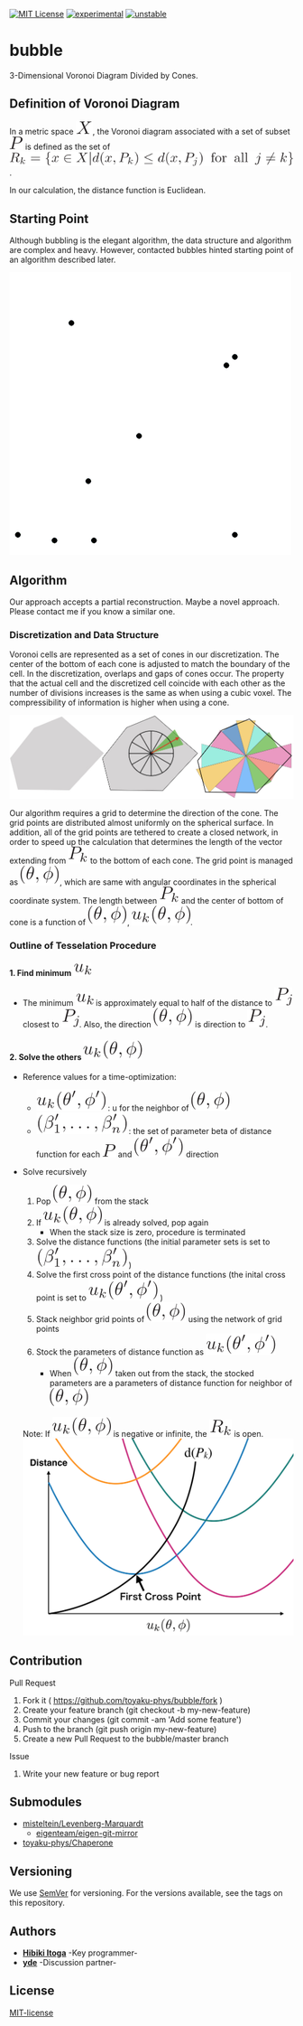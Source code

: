 [![MIT License](http://img.shields.io/badge/license-MIT-blue.svg?style=flat)](LICENSE)
[![experimental](http://badges.github.io/stability-badges/dist/experimental.svg)](http://github.com/badges/stability-badges)
[![unstable](http://badges.github.io/stability-badges/dist/unstable.svg)](http://github.com/badges/stability-badges)


# bubble
3-Dimensional Voronoi Diagram Divided by Cones.

## Definition of Voronoi Diagram
In a metric space ![X](doc/fig/X.svg), the Voronoi diagram associated with a set of subset ![P](doc/fig/P.svg) is defined as the set of 
![Rk](doc/fig/Rk.svg).

In our calculation, the distance function is Euclidean.

## Starting Point
Although bubbling is the elegant algorithm, the data structure and algorithm are complex and heavy.
However, contacted bubbles hinted starting point of an algorithm described later.

![bubbling](doc/fig/Voronoi_growth_euclidean.gif)


## Algorithm
Our approach accepts a partial reconstruction.
Maybe a novel approach. 
Please contact me if you know a similar one.

### Discretization and Data Structure
Voronoi cells are represented as a set of cones in our discretization.
The center of the bottom of each cone is adjusted to match the boundary of the cell.
In the discretization, overlaps and gaps of cones occur.
The property that the actual cell and the discretized cell coincide with each other as the number of divisions increases is the same as when using a cubic voxel.
The compressibility of information is higher when using a cone.

![bubbling](doc/fig/discretization.jpeg)

Our algorithm requires a grid to determine the direction of the cone.
The grid points are distributed almost uniformly on the spherical surface.
In addition, all of the grid points are tethered to create a closed network, in order to speed up the calculation that determines the length of the vector extending from ![Pk](doc/fig/Pk.svg) to the bottom of each cone.
The grid point is managed as ![theta_phi](doc/fig/theta_phi.svg), which are same with angular coordinates in the spherical coordinate system.
The length between ![Pk](doc/fig/Pk.svg) and the center of bottom of cone is a function of ![theta_phi](doc/fig/theta_phi.svg), ![u_func](doc/fig/u_func.svg).

### Outline of Tesselation Procedure
#### 1. Find minimum ![uk](doc/fig/uk.svg)
- The minimum ![uk](doc/fig/uk.svg) is approximately equal to half of the distance to ![Pj](doc/fig/Pj.svg) closest to ![Pj](doc/fig/Pj.svg). Also, the direction ![theta_phi](doc/fig/theta_phi.svg) is direction to ![Pj](doc/fig/Pj.svg).

#### 2. Solve the others ![u_func](doc/fig/u_func.svg)

- Reference values for a time-optimization:

    - ![u_func_dash](doc/fig/u_func_dash.svg) : u for the neighbor of ![theta_phi](doc/fig/theta_phi.svg)
    - ![betaset_dash](doc/fig/betaset_dash.svg) : the set of parameter beta of distance function for each ![P](doc/fig/P.svg) and ![theta_phi_dash](doc/fig/theta_phi_dash.svg) direction
- Solve recursively
	1. Pop ![theta_phi](doc/fig/theta_phi.svg) from the stack
    2. If ![u_func](doc/fig/u_func.svg) is already solved, pop again
    	- When the stack size is zero, procedure is terminated
    3. Solve the distance functions (the initial parameter sets is set to ![betaset_dash](doc/fig/betaset_dash.svg) )
    4. Solve the first cross point of the distance functions (the inital cross point is set to ![u_func_dash](doc/fig/u_func_dash.svg) )
    5. Stack neighbor grid points of ![theta_phi](doc/fig/theta_phi.svg) using the network of grid points
    6. Stock the parameters of distance function as ![u_func_dash](doc/fig/u_func_dash.svg)
        - When ![theta_phi](doc/fig/theta_phi.svg) taken out from the stack, the stocked parameters are a parameters of distance function for neighbor of ![theta_phi](doc/fig/theta_phi.svg)
    
    Note: If ![u_func](doc/fig/u_func.svg) is negative or infinite, the ![Rk](doc/fig/Rk_simple.svg) is open.
    <img src="doc/fig/cross_point.png" width="600px">

## Contribution
Pull Request

1. Fork it ( https://github.com/toyaku-phys/bubble/fork )
2. Create your feature branch (git checkout -b my-new-feature)
3. Commit your changes (git commit -am 'Add some feature')
4. Push to the branch (git push origin my-new-feature)
5. Create a new Pull Request to the bubble/master branch

Issue

1. Write your new feature or bug report

## Submodules
- [misteltein/Levenberg-Marquardt](https://github.com/misteltein/Levenberg-Marquardt)
    - [eigenteam/eigen-git-mirror](https://github.com/eigenteam/eigen-git-mirror)
- [toyaku-phys/Chaperone](https://github.com/toyaku-phys/Chaperone)


## Versioning
We use [SemVer](http://semver.org/) for versioning. 
For the versions available, see the tags on this repository.

## Authors
* [**Hibiki Itoga**](https://github.com/misteltein) -Key programmer-
* [**yde**](https://github.com/master-yde) -Discussion partner-

## License
[MIT-license](LICENSE)